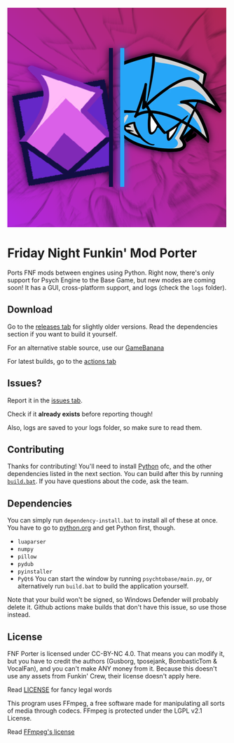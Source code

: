 ![Window icon](images/big-icon.webp)
# Friday Night Funkin' Mod Porter

Ports FNF mods between engines using Python. Right now, there's only support for Psych Engine to the Base Game, but new modes are coming soon! It has a GUI, cross-platform support, and logs (check the `logs` folder).

## Download
Go to the [releases tab](https://github.com/gusborg88/fnf-porter/releases) for slightly older versions. Read the dependencies section if you want to build it yourself.

For an alternative stable source, use our [GameBanana](https://gamebanana.com/tools/16982)

For latest builds, go to the [actions tab](https://github.com/gusborg88/fnf-porter/actions)

## Issues?
Report it in the [issues tab](https://github.com/gusborg88/fnf-porter/issues/).

Check if it **already exists** before reporting though!

Also, logs are saved to your logs folder, so make sure to read them.

## Contributing
Thanks for contributing! You'll need to install [Python](https://www.python.org/downloads/) ofc, and the other dependencies listed in the next section. You can build after this by running [`build.bat`](build.bat). If you have questions about the code, ask the team.

## Dependencies
You can simply run `dependency-install.bat` to install all of these at once. You have to go to [python.org](https://www.python.org/downloads/) and get Python first, though.
- `luaparser`
- `numpy`
- `pillow`
- `pydub`
- `pyinstaller`
- `PyQt6`
You can start the window by running `psychtobase/main.py`,
or alternatively run `build.bat` to build the application yourself.

Note that your build won't be signed, so Windows Defender will probably delete it. Github actions make builds that don't have this issue, so use those instead.

## License
FNF Porter is licensed under CC-BY-NC 4.0. That means you can modify it, but you have to credit the authors (Gusborg, tposejank, BombasticTom & VocalFan), and you can't make ANY money from it. Because this doesn't use any assets from Funkin' Crew, their license doesn't apply here.

Read [LICENSE](LICENSE) for fancy legal words

This program uses FFmpeg, a free software made for manipulating all sorts of media through codecs.
FFmpeg is protected under the LGPL v2.1 License.

Read [FFmpeg's license](FFMPEG-LICENSE)
